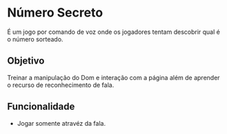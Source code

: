 # Número Secreto

É um jogo por comando de voz onde os jogadores tentam descobrir qual é o número sorteado.


## Objetivo

Treinar a manipulação do Dom e interação com a página além de aprender o recurso de reconhecimento de fala.



## Funcionalidade

- Jogar somente atravéz da fala.

